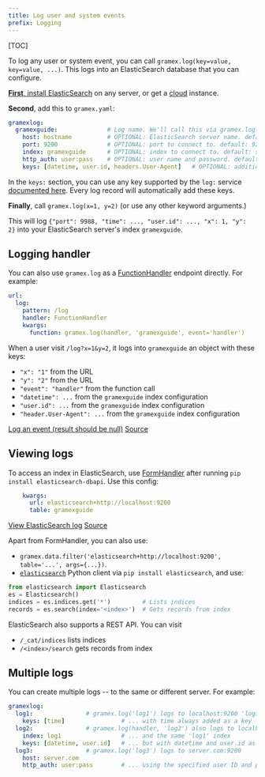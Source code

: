 ```yaml
---
title: Log user and system events
prefix: Logging
---
```


[TOC]

To log any user or system event, you can call `gramex.log(key=value, key=value, ...)`. This logs
into an ElasticSearch database that you can configure.

[**First**, install ElasticSearch](https://www.elastic.co/guide/en/elasticsearch/reference/current/install-elasticsearch.html)
on any server, or get a [cloud](https://www.elastic.co/cloud/) instance.

**Second**, add this to `gramex.yaml`:

```yaml
gramexlog:
  gramexguide:              # Log name. We'll call this via gramex.log('gramexguide')
    host: hostname          # OPTIONAL: ElasticSearch server name. default: localhost
    port: 9200              # OPTIONAL: port to connect to. default: 9200
    index: gramexguide      # OPTIONAL: index to connect to. default: same as log name
    http_auth: user:pass    # OPTIONAL: user name and password. default: None
    keys: [datetime, user.id, headers.User-Agent]   # OPTIONAL: additional keys. default: None
```

In the `keys:` section, you can use any key supported by the `log:` service
[documented here](../config/#request-logging). Every log record will automatically add these keys.

**Finally**, call `gramex.log(x=1, y=2)` (or use any other keyword arguments.)

This will log `{"port": 9988, "time": ..., "user.id": ..., "x": 1, "y": 2}` into your ElasticSearch
server's index `gramexguide`.

## Logging handler

You can also use `gramex.log` as a [FunctionHandler](../functionhandler/) endpoint directly. For
example:

```yaml
url:
  log:
    pattern: /log
    handler: FunctionHandler
    kwargs:
      function: gramex.log(handler, 'gramexguide', event='handler')
```

When a user visit `/log?x=1&y=2`, it logs into `gramexguide` an object with these keys:

- `"x": "1"` from the URL
- `"y": "2"` from the URL
- `"event": "handler"` from the function call
- `"datetime": ...` from the `gramexguide` index configuration
- `"user.id": ...` from the `gramexguide` index configuration
- `"header.User-Agent": ...` from the `gramexguide` index configuration

<div class="example">
  <a class="example-demo" href="log">Log an event (result should be null)</a>
  <a class="example-src" href="https://github.com/gramener/gramex-guide/blob/master/logging/gramex.yaml">Source</a>
</div>


## Viewing logs

To access an index in ElasticSearch, use [FormHandler](../formhandler/) after running
`pip install elasticsearch-dbapi`. Use this config:

```yaml
    kwargs:
      url: elasticsearch+http://localhost:9200
      table: gramexguide
```

<div class="example">
  <a class="example-demo" href="view?_format=html&_sort=-datetime">View ElasticSearch log</a>
  <a class="example-src" href="https://github.com/gramener/gramex-guide/blob/master/logging/gramex.yaml">Source</a>
</div>

Apart from FormHandler, you can also use:

- `gramex.data.filter('elasticsearch+http://localhost:9200', table='...', args={...})`.
- [`elasticsearch`](https://elasticsearch-py.readthedocs.io/en/master/) Python client via
`pip install elasticsearch`, and use:

```python
from elasticsearch import Elasticsearch
es = Elasticsearch()
indices = es.indices.get('*')         # Lists indices
records = es.search(index='<index>')  # Gets records from index
```

ElasticSearch also supports a REST API. You can visit

- `/_cat/indices` lists indices
- `/<index>/search` gets records from index


## Multiple logs

You can create multiple logs -- to the same or different server. For example:

```yaml
gramexlog:
  log1:               # gramex.log('log1') logs to localhost:9200 'log1' index
    keys: [time]                # ... with time always added as a key
  log2:               # gramex.log(handler, 'log2') also logs to localhost:9200
    index: log1                 # ... and the same 'log1' index
    keys: [datetime, user.id]   # ... but with datetime and user.id as keys
  log3:               # gramex.log('log3') logs to server.com:9200
    host: server.com
    http_auth: user:pass        # ... using the specified user ID and password
```
